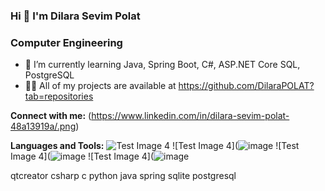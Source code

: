 ### Hi 👋 I'm Dilara Sevim Polat
###                           Computer Engineering
 * 🌱 I’m currently learning Java, Spring Boot, C#, ASP.NET Core SQL, PostgreSQL
 * 👨‍💻 All of my projects are available at https://github.com/DilaraPOLAT?tab=repositories


 **Connect with me:**
(https://www.linkedin.com/in/dilara-sevim-polat-48a13919a/.png)



 **Languages and Tools:**
 ![Test Image 4](https://user-images.githubusercontent.com/59871974/129071984-1b28b74f-9356-4289-bd03-3955b8d0b542.png)
 ![Test Image 4](![image](https://user-images.githubusercontent.com/59871974/129072577-25c03ca9-44f6-48cd-aa54-1883b311c83c.png)
 ![Test Image 4](![image](https://user-images.githubusercontent.com/59871974/129072661-125f9a6d-f1b2-4e39-bf2b-536d712f15e6.png)
 ![Test Image 4](![image](https://user-images.githubusercontent.com/59871974/129072783-2a759679-745a-490c-ac33-60dfba47201e.png)

qtcreator  csharp  c python java spring sqlite postgresql
<!--
**DilaraPOLAT/DilaraPOLAT** is a ✨ _special_ ✨ repository because its `README.md` (this file) appears on your GitHub profile.

Here are some ideas to get you started:

- 🔭 I’m currently working on ...
### 🌱 I’m currently learning Java, Spring Boot, C#, ASP.NET Core, SQL  PostgreSQL,
- 👯 I’m looking to collaborate on ...
- 🤔 I’m looking for help with ...
- 💬 Ask me about ...
- 📫 How to reach me: ...
- 😄 Pronouns: ...
- ⚡ Fun fact: ...
-->
